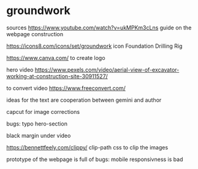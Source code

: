 # groundwork





sources 
https://www.youtube.com/watch?v=ukMPKm3cLns guide on the webpage construction

https://icons8.com/icons/set/groundwork icon Foundation Drilling Rig


https://www.canva.com/ to create logo

hero video https://www.pexels.com/video/aerial-view-of-excavator-working-at-construction-site-30911527/

to convert video https://www.freeconvert.com/

ideas for the text are cooperation between gemini and author

capcut for image corrections


bugs:
typo hero-section

black margin under video

https://bennettfeely.com/clippy/ clip-path css to clip the images

prototype of the webpage is full of bugs:
mobile responsivness is bad